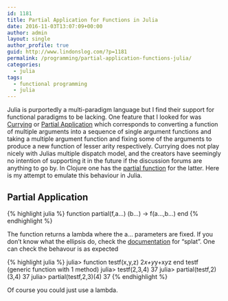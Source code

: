 ```yaml
---
id: 1181
title: Partial Application for Functions in Julia
date: 2016-11-03T13:07:09+00:00
author: admin
layout: single
author_profile: true 
guid: http://www.lindonslog.com/?p=1181
permalink: /programming/partial-application-functions-julia/
categories:
  - julia
tags:
  - functional programming
  - julia
---
```

Julia is purportedly a multi-paradigm language but I find their support for functional paradigms to be lacking. One feature that I looked for was <a href="https://en.wikipedia.org/wiki/Currying" target="_blank">Currying</a> or <a href="https://en.wikipedia.org/wiki/Partial_application" target="_blank">Partial Application</a> which corresponds to converting a function of multiple arguments into a sequence of single argument functions and taking a multiple argument function and fixing some of the
arguments to produce a new function of lesser arity respectively. Currying does not play nicely with Julias multiple dispatch model, and the creators have seemingly no intention of supporting it in the future if the discussion forums are anything to go by. In Clojure one has the <a href="https://clojuredocs.org/clojure.core/partial" target="_blank">partial function</a> for the latter. Here is my attempt to emulate this behaviour in Julia. 

## Partial Application

{% highlight julia %}
function partial(f,a...)
  (b...) -> f(a...,b...)
end
{% endhighlight %}

The function returns a lambda where the a&#8230; parameters are fixed. If you don&#8217;t know what the ellipsis do, check the <a href="https://en.wikibooks.org/wiki/Introducing_Julia/Functions" target="_blank">documentation</a> for &#8220;splat&#8221;. One can check the behavour is as expected

{% highlight julia %}
julia> function testf(x,y,z)
         2*x+y*y+x*y*z
       end
testf (generic function with 1 method)
julia> testf(2,3,4)
37
julia> partial(testf,2)(3,4)
37
julia> partial(testf,2,3)(4)
37
{% endhighlight %}


Of course you could just use a lambda.
